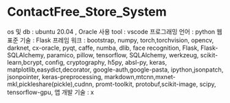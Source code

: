 # ContactFree_Store_System

os 및 db  : ubuntu 20.04 , Oracle
사용 tool : vscode 
프로그래밍 언어 : python
웹 표준 기술 : Flask
프레임 워크 : bootstrap, numpy, torch,torchvision, opencv, darknet, cx-oracle, pyqt, caffe, numba, dlib, face recognition, Flask, Flask-SQLAlchemy, paramico, pillow, tensorflow, SQLAlchemy, werkzeug, scikit-learn,bcrypt, config, cryptography, h5py, absl-py, keras, matplotlib,easydict,decorator, google-auth,google-pasta, ipython,jsonpatch, jsonpointer, keras-preprocessing, markdown,mtcnn,mxnet-mkl,pickleshare(pickle),cudnn, promt-toolkit, protobuf,scikit-image, scipy, tensorflow-gpu,
앱 개발 기술 : x 
